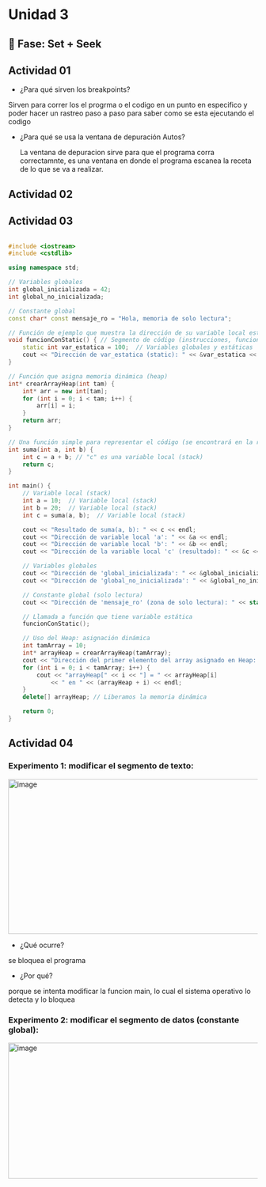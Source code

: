 # Unidad 3

## 🔎 Fase: Set + Seek

## Actividad 01


* ¿Para qué sirven los breakpoints?

Sirven para correr los el progrma o el codigo en un punto en especifico y poder hacer un rastreo paso a paso para saber como se esta ejecutando el codigo

* ¿Para qué se usa la ventana de depuración Autos?

  La ventana de depuracion sirve para que el programa corra correctamnte, es una ventana en donde el programa escanea la receta de lo que se va a realizar.

## Actividad 02


## Actividad 03


```cpp

#include <iostream>
#include <cstdlib>

using namespace std;

// Variables globales
int global_inicializada = 42;
int global_no_inicializada;

// Constante global
const char* const mensaje_ro = "Hola, memoria de solo lectura";

// Función de ejemplo que muestra la dirección de su variable local estática
void funcionConStatic() { // Segmento de código (instrucciones, funciones)
    static int var_estatica = 100;  // Variables globales y estáticas
    cout << "Dirección de var_estatica (static): " << &var_estatica << endl;
} 

// Función que asigna memoria dinámica (heap)
int* crearArrayHeap(int tam) {
    int* arr = new int[tam];
    for (int i = 0; i < tam; i++) {
        arr[i] = i;
    }
    return arr;
}

// Una función simple para representar el código (se encontrará en la región de código)
int suma(int a, int b) {
    int c = a + b; // "c" es una variable local (stack)
    return c;
}

int main() {
    // Variable local (stack)
    int a = 10;  // Variable local (stack)
    int b = 20;  // Variable local (stack)
    int c = suma(a, b);  // Variable local (stack)

    cout << "Resultado de suma(a, b): " << c << endl;
    cout << "Dirección de variable local 'a': " << &a << endl;
    cout << "Dirección de variable local 'b': " << &b << endl;
    cout << "Dirección de la variable local 'c' (resultado): " << &c << endl;

    // Variables globales
    cout << "Dirección de 'global_inicializada': " << &global_inicializada << endl;
    cout << "Dirección de 'global_no_inicializada': " << &global_no_inicializada << endl;

    // Constante global (solo lectura)
    cout << "Dirección de 'mensaje_ro' (zona de solo lectura): " << static_cast<const void*>(mensaje_ro) << endl;

    // Llamada a función que tiene variable estática
    funcionConStatic();

    // Uso del Heap: asignación dinámica
    int tamArray = 10;
    int* arrayHeap = crearArrayHeap(tamArray);
    cout << "Dirección del primer elemento del array asignado en Heap: " << arrayHeap << endl;
    for (int i = 0; i < tamArray; i++) {
        cout << "arrayHeap[" << i << "] = " << arrayHeap[i]
            << " en " << (arrayHeap + i) << endl;
    }
    delete[] arrayHeap; // Liberamos la memoria dinámica

    return 0;
}

```

## Actividad 04

### Experimento 1: modificar el segmento de texto:

<img width="778" height="313" alt="image" src="https://github.com/user-attachments/assets/00147607-d7f3-4f04-85bd-62a15a0a36f4" />

- ¿Qué ocurre?

se bloquea el programa
  
- ¿Por qué?

porque se intenta modificar la funcion main, lo cual el sistema operativo lo detecta y lo bloquea

### Experimento 2: modificar el segmento de datos (constante global):

<img width="761" height="275" alt="image" src="https://github.com/user-attachments/assets/dcddb2da-aa7a-40d4-a68c-30760c6685a5" />



